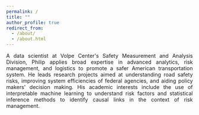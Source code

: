 ```yaml
---
permalink: /
title: ""
author_profile: true
redirect_from: 
  - /about/
  - /about.html
---
```


<p align="justify">
A data scientist at Volpe Center's Safety Measurement and Analysis Division, Philip applies broad expertise in advanced analytics, risk management, and logistics to promote a safer American transportation system. He leads research projects aimed at understanding road safety risks, improving system efficiencies of federal agencies, and aiding policy makers' decision making. His academic interests include the use of interpretable machine learning to understand risk factors and statistical inference methods to identify causal links in the context of risk management.
</p>

